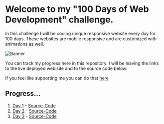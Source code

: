 # Welcome to my **"100 Days of Web Development"** challenge.

In this challenge I will be coding unique responsive website every day for 100 days. These websites are mobile responsive and are customized with animations as well.

![Banner]()

You can track my progress here in this repository. I will be leaving the links to the live deployed webisite and to the source code below.

If you feel like supporting me you can do that [here](https://www.buymeacoffee.com/ArunMurugavel24)

## Progress...

1. [Day 1](https://arunmurugavel24.github.io/Day_1/) - [Source-Code](https://github.com/ArunMurugavel24/Day_1)
2. [Day 2](https://arunmurugavel24.github.io/Day_2/) - [Source-Code](https://github.com/ArunMurugavel24/Day_2)
3. [Day 3](https://arunmurugavel24.github.io/Day_3/) - [Source-Code](https://github.com/ArunMurugavel24/Day_3)
